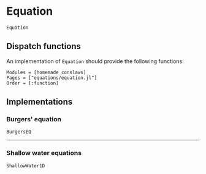 # Equation

```@docs
Equation
```

## Dispatch functions

An implementation of `Equation` should provide the following functions:

```@autodocs
Modules = [homemade_conslaws]
Pages = ["equations/equation.jl"]
Order = [:function]
```

## Implementations

### Burgers' equation

```@docs
BurgersEQ
```
---
### Shallow water equations

```@docs
ShallowWater1D
```

